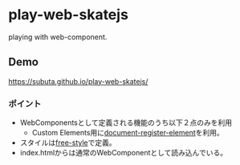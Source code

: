 # play-web-skatejs
playing with web-component.

## Demo
https://subuta.github.io/play-web-skatejs/

### ポイント
- WebComponentsとして定義される機能のうち以下２点のみを利用
    - Custom Elements用に[document-register-element](https://github.com/WebReflection/document-register-element)を利用。
- スタイルは[free-style](https://github.com/blakeembrey/free-style)で定義。
- index.htmlからは通常のWebComponentとして読み込んでいる。